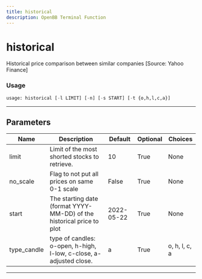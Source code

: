 ```yaml
---
title: historical
description: OpenBB Terminal Function
---
```


# historical

Historical price comparison between similar companies [Source: Yahoo Finance]
### Usage 
```python
usage: historical [-l LIMIT] [-n] [-s START] [-t {o,h,l,c,a}]
```
---
## Parameters
| Name | Description | Default | Optional | Choices |
| ---- | ----------- | ------- | -------- | ------- |
| limit | Limit of the most shorted stocks to retrieve. | 10 | True | None |
| no_scale | Flag to not put all prices on same 0-1 scale | False | True | None |
| start | The starting date (format YYYY-MM-DD) of the historical price to plot | 2022-05-22 | True | None |
| type_candle | type of candles: o-open, h-high, l-low, c-close, a-adjusted close. | a | True | o, h, l, c, a |
---

